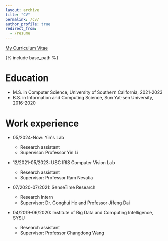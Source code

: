```yaml
---
layout: archive
title: "CV"
permalink: /cv/
author_profile: true
redirect_from:
  - /resume
---
```


<a href="https://drive.google.com/file/d/1yF0SZDKN30FLbh7c5bOSV2BGZ89j2_k_/view?usp=sharing">My Curriculum Vitae</a>

{% include base_path %}

Education
======
* M.S. in Computer Science, University of Southern California, 2021-2023
* B.S. in Information and Computing Science, Sun Yat-sen University, 2016-2020

<!-- * Ph.D in Version Control Theory, GitHub University, 2018 (expected) -->

Work experience
======
* 05/2024-Now: Yin's Lab
  * Research assistant
  * Supervisor: Professor Yin Li

* 12/2021-05/2023: USC IRIS Computer Vision Lab
  * Research assistant
  * Supervisor: Professor Ram Nevatia

* 07/2020-07/2021: SenseTime Research
  * Research Intern
  * Supervisor: Dr. Conghui He and Professor Jifeng Dai

* 04/2019-06/2020: Institute of Big Data and Computing Intelligence, SYSU
  * Research assistant
  * Supervisor: Professor Changdong Wang

<!-- Skills
======
* Skill 1
* Skill 2
  * Sub-skill 2.1
  * Sub-skill 2.2
  * Sub-skill 2.3
* Skill 3 -->

<!-- Publications
======
  <ul>{% for post in site.publications %}
    {% include archive-single-cv.html %}
  {% endfor %}</ul> -->
  
<!-- Talks
======
  <ul>{% for post in site.talks %}
    {% include archive-single-talk-cv.html %}
  {% endfor %}</ul> -->
  
<!-- Teaching
======
  <ul>{% for post in site.teaching %}
    {% include archive-single-cv.html %}
  {% endfor %}</ul> -->
  
<!-- Service and leadership
======
* Currently signed in to 43 different slack teams -->
